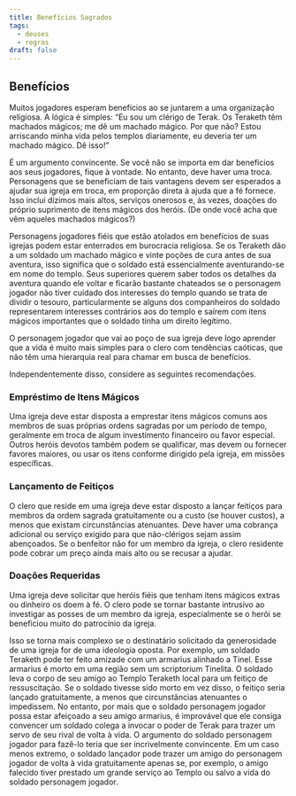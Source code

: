 ```yaml
---
title: Benefícios Sagrados
tags:
  - deuses
  - regras
draft: false
---
```

## Benefícios

Muitos jogadores esperam benefícios ao se juntarem a uma organização religiosa. A lógica é simples: “Eu sou um clérigo de Terak. Os Teraketh têm machados mágicos; me dê um machado mágico. Por que não? Estou arriscando minha vida pelos templos diariamente, eu deveria ter um machado mágico. Dê isso!”

É um argumento convincente. Se você não se importa em dar benefícios aos seus jogadores, fique à vontade. No entanto, deve haver uma troca. Personagens que se beneficiam de tais vantagens devem ser esperados a ajudar sua igreja em troca, em proporção direta à ajuda que a fé fornece. Isso inclui dízimos mais altos, serviços onerosos e, às vezes, doações do próprio suprimento de itens mágicos dos heróis. (De onde você acha que vêm aqueles machados mágicos?)

Personagens jogadores fiéis que estão atolados em benefícios de suas igrejas podem estar enterrados em burocracia religiosa. Se os Teraketh dão a um soldado um machado mágico e vinte poções de cura antes de sua aventura, isso significa que o soldado está essencialmente aventurando-se em nome do templo. Seus superiores querem saber todos os detalhes da aventura quando ele voltar e ficarão bastante chateados se o personagem jogador não tiver cuidado dos interesses do templo quando se trata de dividir o tesouro, particularmente se alguns dos companheiros do soldado representarem interesses contrários aos do templo e saírem com itens mágicos importantes que o soldado tinha um direito legítimo.

O personagem jogador que vai ao poço de sua igreja deve logo aprender que a vida é muito mais simples para o clero com tendências caóticas, que não têm uma hierarquia real para chamar em busca de benefícios. 

Independentemente disso, considere as seguintes recomendações.

### Empréstimo de Itens Mágicos

Uma igreja deve estar disposta a emprestar itens mágicos comuns aos membros de suas próprias ordens sagradas por um período de tempo, geralmente em troca de algum investimento financeiro ou favor especial. Outros heróis devotos também podem se qualificar, mas devem ou fornecer favores maiores, ou usar os itens conforme dirigido pela igreja, em missões específicas.

### Lançamento de Feitiços

O clero que reside em uma igreja deve estar disposto a lançar feitiços para membros da ordem sagrada gratuitamente ou a custo (se houver custos), a menos que existam circunstâncias atenuantes. Deve haver uma cobrança adicional ou serviço exigido para que não-clérigos sejam assim abençoados. Se o benfeitor não for um membro da igreja, o clero residente pode cobrar um preço ainda mais alto ou se recusar a ajudar.

### Doações Requeridas

Uma igreja deve solicitar que heróis fiéis que tenham itens mágicos extras ou dinheiro os doem à fé. O clero pode se tornar bastante intrusivo ao investigar as posses de um membro da igreja, especialmente se o herói se beneficiou muito do patrocínio da igreja.

Isso se torna mais complexo se o destinatário solicitado da generosidade de uma igreja for de uma ideologia oposta. Por exemplo, um soldado Teraketh pode ter feito amizade com um armarius alinhado a Tinel. Esse armarius é morto em uma região sem um scriptorium Tinelita. O soldado leva o corpo de seu amigo ao Templo Teraketh local para um feitiço de ressuscitação. Se o soldado tivesse sido morto em vez disso, o feitiço seria lançado gratuitamente, a menos que circunstâncias atenuantes o impedissem. No entanto, por mais que o soldado personagem jogador possa estar afeiçoado a seu amigo armarius, é improvável que ele consiga convencer um soldado colega a invocar o poder de Terak para trazer um servo de seu rival de volta à vida. O argumento do soldado personagem jogador para fazê-lo teria que ser incrivelmente convincente. Em um caso menos extremo, o soldado lançador pode trazer um amigo do personagem jogador de volta à vida gratuitamente apenas se, por exemplo, o amigo falecido tiver prestado um grande serviço ao Templo ou salvo a vida do soldado personagem jogador.
